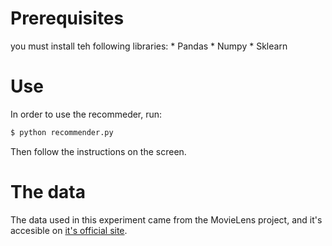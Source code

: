 # Prerequisites
you must install teh following libraries:
    * Pandas
    * Numpy
    * Sklearn
    
# Use
In order to use the recommeder, run: 
```bash
$ python recommender.py
```

Then follow the instructions on the screen. 

# The data
The data used in this experiment came from the MovieLens project, and it's accesible on [it's official site](https://grouplens.org/datasets/movielens/).
